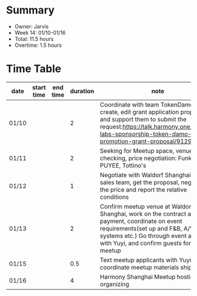 # Summary
 * Owner: Jarvis
 * Week 14: 01/10-01/16
 * Total: 11.5 hours
 * Overtime: 1.5 hours

 # Time Table
 | date  | start time  | end time | duration  |  note |
 |---|---|---|---|---|
 | 01/10 |   |   | 2 | Coordinate with team TokenDamo to create, edit grant application proposal, and support them to submit the request:https://talk.harmony.one/t/damo-labs-sponsorship-token-damo-media-promotion-grant-proposal/9129 |
 | 01/11 |   |   | 2 | Seeking for Meetup space, venue checking, price negotiation: Funkadeli, PUYEE, Tottino's |
 | 01/12 |   |   | 1 | Negotiate with Waldorf Shanghai event sales team, get the proposal, negotiate the price and report the relative conditions |
 | 01/13 |   |   | 2 | Confirm meetup venue at Waldorf Shanghai, work on the contract and payment, coordinate on event requirements(set up and F&B, A/V systems etc.) Go through event agenda with Yuyi, and confirm guests for the meetup |
 | 01/15 |   |   | 0.5 | Text meetup applicants with Yuyi and coordinate meetup materials shipping |
 | 01/16 |   |   | 4 | Harmony Shanghai Meetup hosting, organizing |
